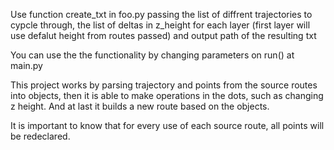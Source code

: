 Use function create_txt in foo.py passing the list of diffrent trajectories to cypcle through, 
the list of deltas in z_height for each layer (first layer will use defalut height from routes passed) 
and output path of the resulting txt

You can use the the functionality by changing parameters on run() at main.py

This project works by parsing trajectory and points from the source routes into objects, 
then it is able to make operations in the dots, such as changing z height. And at last it builds a new
route based on the objects.

It is important to know that for every use of each source route, all points will be redeclared.